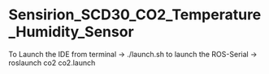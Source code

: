 # Sensirion_SCD30_CO2_Temperature_Humidity_Sensor
To Launch the IDE from terminal -> ./launch.sh
to launch the ROS-Serial -> roslaunch co2 co2.launch
